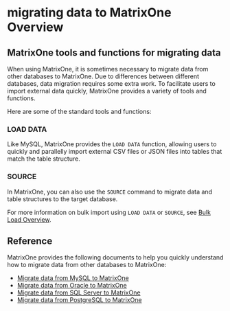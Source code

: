 # migrating data to MatrixOne Overview

## MatrixOne tools and functions for migrating data

When using MatrixOne, it is sometimes necessary to migrate data from other databases to MatrixOne. Due to differences between different databases, data migration requires some extra work. To facilitate users to import external data quickly, MatrixOne provides a variety of tools and functions.

Here are some of the standard tools and functions:

### LOAD DATA

Like MySQL, MatrixOne provides the `LOAD DATA` function, allowing users to quickly and parallelly import external CSV files or JSON files into tables that match the table structure.

### SOURCE

In MatrixOne, you can also use the `SOURCE` command to migrate data and table structures to the target database.

For more information on bulk import using `LOAD DATA` or `SOURCE`, see [Bulk Load Overview](../Develop/import-data/bulk-load/bulk-load-overview.md).

## Reference

MatrixOne provides the following documents to help you quickly understand how to migrate data from other databases to MatrixOne:

- [Migrate data from MySQL to MatrixOne](migrate-from-mysql-to-matrixone.md)
- [Migrate data from Oracle to MatrixOne](migrate-from-oracle-to-matrixone.md)
- [Migrate data from SQL Server to MatrixOne](migrate-from-sqlserver-to-matrixone.md)
- [Migrate data from PostgreSQL to MatrixOne](migrate-from-postgresql-to-matrixone.md)
